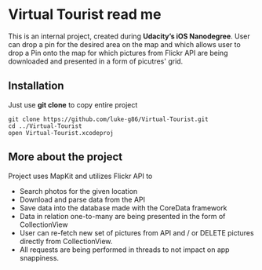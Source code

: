 # Virtual Tourist read me

This is an internal project, created during **Udacity’s iOS Nanodegree**. User can drop  a pin for the desired area on the map and which allows user to drop a Pin onto the map for which pictures from Flickr API are being downloaded and presented in a form of picutres' grid. 

## Installation

Just use **git clone** to copy entire project

```
git clone https://github.com/luke-g86/Virtual-Tourist.git
cd ../Virtual-Tourist
open Virtual-Tourist.xcodeproj
```

## More about the project

Project uses MapKit and utilizes Flickr API to
* Search photos for the given location
* Download and parse data from the API
* Save data into the database made with the CoreData framework
* Data in relation one-to-many are being presented in the form of CollectionView
* User can re-fetch new set of pictures from API and / or DELETE pictures directly from CollectionView. 
* All requests are being performed in threads to not impact on app snappiness.
 



